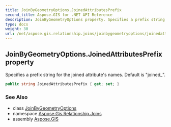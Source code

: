 ```yaml
---
title: JoinByGeometryOptions.JoinedAttributesPrefix
second_title: Aspose.GIS for .NET API Reference
description: JoinByGeometryOptions property. Specifies a prefix string for the joined attributes names. Default is joined_
type: docs
weight: 30
url: /net/aspose.gis.relationship.joins/joinbygeometryoptions/joinedattributesprefix/
---
```

## JoinByGeometryOptions.JoinedAttributesPrefix property

Specifies a prefix string for the joined attribute's names. Default is "joined_".

```csharp
public string JoinedAttributesPrefix { get; set; }
```

### See Also

* class [JoinByGeometryOptions](../)
* namespace [Aspose.Gis.Relationship.Joins](../../joinbygeometryoptions/)
* assembly [Aspose.GIS](../../../)


